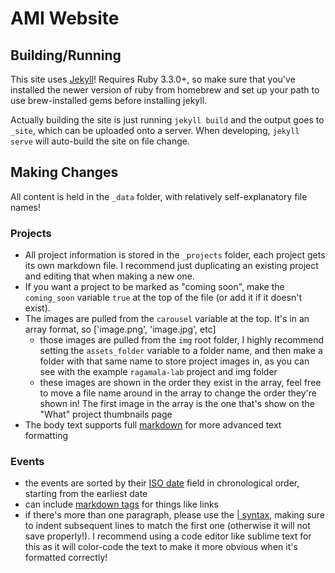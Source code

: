 # AMI Website

## Building/Running

This site uses [Jekyll](https://jekyllrb.com)! Requires Ruby 3.3.0+, so make sure that you've installed the newer version of ruby from homebrew and set up your path to use brew-installed gems before installing jekyll. 

Actually building the site is just running `jekyll build` and the output goes to `_site`, which can be uploaded onto a server. When developing, `jekyll serve` will auto-build the site on file change.

## Making Changes

All content is held in the `_data` folder, with relatively self-explanatory file names!

### Projects

- All project information is stored in the `_projects` folder, each project gets its own markdown file. I recommend just duplicating an existing project and editing that when making a new one.
- If you want a project to be marked as "coming soon", make the `coming_soon` variable `true` at the top of the file (or add it if it doesn't exist).
- The images are pulled from the `carousel` variable at the top. It's in an array format, so ['image.png', 'image.jpg', etc]
  - those images are pulled from the `img` root folder, I highly recommend setting the `assets_folder` variable to a folder name, and then make a folder with that same name to store project images in, as you can see with the example `ragamala-lab` project and img folder
  - these images are shown in the order they exist in the array, feel free to move a file name around in the array to change the order they're shown in! The first image in the array is the one that's show on the "What" project thumbnails page
- The body text supports full [markdown](https://daringfireball.net/projects/markdown/basics) for more advanced text formatting

### Events

- the events are sorted by their [ISO date](https://en.wikipedia.org/wiki/ISO_8601) field in chronological order, starting from the earliest date
- can include [markdown tags](https://daringfireball.net/projects/markdown/basics) for things like links
- if there's more than one paragraph, please use the [| syntax](https://stackoverflow.com/questions/3790454/how-do-i-break-a-string-in-yaml-over-multiple-lines), making sure to indent subsequent lines to match the first one (otherwise it will not save properly!). I recommend using a code editor like sublime text for this as it will color-code the text to make it more obvious when it's formatted correctly!